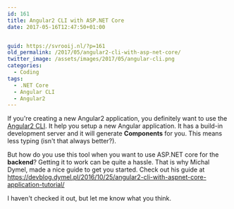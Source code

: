 ```yaml
---
id: 161
title: Angular2 CLI with ASP.NET Core
date: 2017-05-16T12:47:50+01:00


guid: https://svrooij.nl/?p=161
old_permalink: /2017/05/angular2-cli-with-asp-net-core/
twitter_image: /assets/images/2017/05/angular-cli.png
categories:
  - Coding
tags:
  - .NET Core
  - Angular CLI
  - Angular2
---
```

If you're creating a new Angular2 application, you definitely want to use the <a href="https://cli.angular.io" target="_blank" rel="noopener noreferrer">Angular2 CLI</a>. It help you setup a new Angular application. It has a build-in development server and it will generate **Components** for you. This means less typing (isn't that always better?).

<!--more-->

But how do you use this tool when you want to use ASP.NET core for the **backend**? Getting it to work can be quite a hassle. That is why Michal Dymel, made a nice guide to get you started. Check out his guide at <a href="https://devblog.dymel.pl/2016/10/25/angular2-cli-with-aspnet-core-application-tutorial/" target="_blank" rel="noopener noreferrer">https://devblog.dymel.pl/2016/10/25/angular2-cli-with-aspnet-core-application-tutorial/</a>

I haven't checked it out, but let me know what you think.